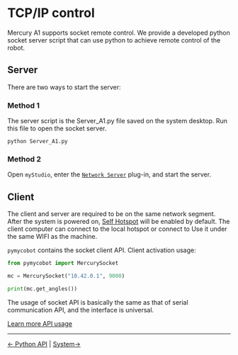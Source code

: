 # TCP/IP control

Mercury A1 supports socket remote control. We provide a developed python socket server script that can use python to achieve remote control of the robot.

## Server

There are two ways to start the server:

### Method 1

The server script is the Server_A1.py file saved on the system desktop. Run this file to open the socket server.

```shell
python Server_A1.py
```


### Method 2

Open `myStudio`, enter the [`Network Server`](.././../5-BasicApplication/5.2-ApplicationUse/5.2.1-myStudio/5-plugins/1-socket/5.1.1-socketfirstuse.md) plug-in, and start the server.

## Client

The client and server are required to be on the same network segment. After the system is powered on, [Self Hotspot](../../5-BasicApplication/5.1-SystemUsageInstructions/5.1-SystemUsageInstructions.md#513-vnc) will be enabled by default. The client computer can connect to the local hotspot or connect to Use it under the same WIFI as the machine.

`pymycobot` contains the socket client API. Client activation usage:

```python
from pymycobot import MercurySocket

mc = MercurySocket("10.42.0.1", 9000)

print(mc.get_angles())
```

The usage of socket API is basically the same as that of serial communication API, and the interface is universal. 

[Learn more API usage](./6.1.2-ApplicationBasePython_cn.md)

----
[← Python API](./6.1.2-ApplicationBasePython.md) | [System→](./5.1-SystemUsageInstructions/5.1-SystemUsageInstructions.md)